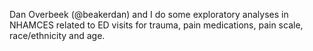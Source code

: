 Dan Overbeek (@beakerdan) and I do some exploratory analyses in NHAMCES related to ED visits for trauma, pain medications, pain scale, race/ethnicity and age.
